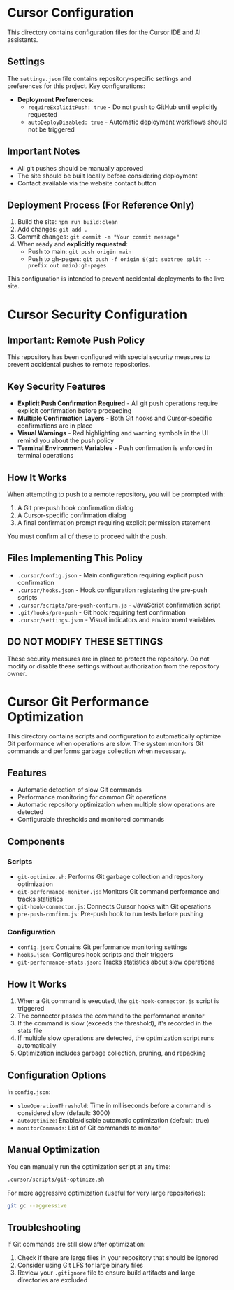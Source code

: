 # Cursor Configuration

This directory contains configuration files for the Cursor IDE and AI assistants.

## Settings

The `settings.json` file contains repository-specific settings and preferences for this project. Key configurations:

- **Deployment Preferences**: 
  - `requireExplicitPush: true` - Do not push to GitHub until explicitly requested
  - `autoDeployDisabled: true` - Automatic deployment workflows should not be triggered

## Important Notes

- All git pushes should be manually approved
- The site should be built locally before considering deployment
- Contact available via the website contact button

## Deployment Process (For Reference Only)

1. Build the site: `npm run build:clean`
2. Add changes: `git add .`
3. Commit changes: `git commit -m "Your commit message"`
4. When ready and **explicitly requested**:
   - Push to main: `git push origin main`
   - Push to gh-pages: `git push -f origin $(git subtree split --prefix out main):gh-pages`

This configuration is intended to prevent accidental deployments to the live site.

# Cursor Security Configuration

## Important: Remote Push Policy

This repository has been configured with special security measures to prevent accidental pushes to remote repositories.

## Key Security Features

- **Explicit Push Confirmation Required** - All git push operations require explicit confirmation before proceeding
- **Multiple Confirmation Layers** - Both Git hooks and Cursor-specific confirmations are in place
- **Visual Warnings** - Red highlighting and warning symbols in the UI remind you about the push policy
- **Terminal Environment Variables** - Push confirmation is enforced in terminal operations

## How It Works

When attempting to push to a remote repository, you will be prompted with:

1. A Git pre-push hook confirmation dialog
2. A Cursor-specific confirmation dialog
3. A final confirmation prompt requiring explicit permission statement

You must confirm all of these to proceed with the push.

## Files Implementing This Policy

- `.cursor/config.json` - Main configuration requiring explicit push confirmation
- `.cursor/hooks.json` - Hook configuration registering the pre-push scripts
- `.cursor/scripts/pre-push-confirm.js` - JavaScript confirmation script
- `.git/hooks/pre-push` - Git hook requiring test confirmation
- `.cursor/settings.json` - Visual indicators and environment variables

## DO NOT MODIFY THESE SETTINGS

These security measures are in place to protect the repository. Do not modify or disable these settings without authorization from the repository owner.

# Cursor Git Performance Optimization

This directory contains scripts and configuration to automatically optimize Git performance when operations are slow. The system monitors Git commands and performs garbage collection when necessary.

## Features

- Automatic detection of slow Git commands
- Performance monitoring for common Git operations
- Automatic repository optimization when multiple slow operations are detected
- Configurable thresholds and monitored commands

## Components

### Scripts

- `git-optimize.sh`: Performs Git garbage collection and repository optimization
- `git-performance-monitor.js`: Monitors Git command performance and tracks statistics
- `git-hook-connector.js`: Connects Cursor hooks with Git operations
- `pre-push-confirm.js`: Pre-push hook to run tests before pushing

### Configuration

- `config.json`: Contains Git performance monitoring settings
- `hooks.json`: Configures hook scripts and their triggers
- `git-performance-stats.json`: Tracks statistics about slow operations

## How It Works

1. When a Git command is executed, the `git-hook-connector.js` script is triggered
2. The connector passes the command to the performance monitor
3. If the command is slow (exceeds the threshold), it's recorded in the stats file
4. If multiple slow operations are detected, the optimization script runs automatically
5. Optimization includes garbage collection, pruning, and repacking

## Configuration Options

In `config.json`:
- `slowOperationThreshold`: Time in milliseconds before a command is considered slow (default: 3000)
- `autoOptimize`: Enable/disable automatic optimization (default: true)
- `monitorCommands`: List of Git commands to monitor

## Manual Optimization

You can manually run the optimization script at any time:

```bash
.cursor/scripts/git-optimize.sh
```

For more aggressive optimization (useful for very large repositories):

```bash
git gc --aggressive
```

## Troubleshooting

If Git commands are still slow after optimization:
1. Check if there are large files in your repository that should be ignored
2. Consider using Git LFS for large binary files
3. Review your `.gitignore` file to ensure build artifacts and large directories are excluded 